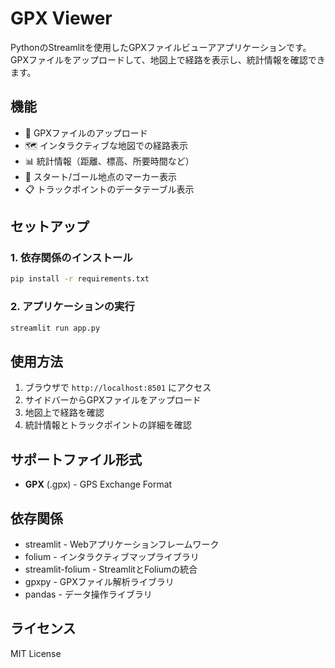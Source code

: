 # GPX Viewer

PythonのStreamlitを使用したGPXファイルビューアアプリケーションです。GPXファイルをアップロードして、地図上で経路を表示し、統計情報を確認できます。

## 機能

- 📁 GPXファイルのアップロード
- 🗺️ インタラクティブな地図での経路表示
- 📊 統計情報（距離、標高、所要時間など）
- 📍 スタート/ゴール地点のマーカー表示
- 📋 トラックポイントのデータテーブル表示

## セットアップ

### 1. 依存関係のインストール

```bash
pip install -r requirements.txt
```

### 2. アプリケーションの実行

```bash
streamlit run app.py
```

## 使用方法

1. ブラウザで `http://localhost:8501` にアクセス
2. サイドバーからGPXファイルをアップロード
3. 地図上で経路を確認
4. 統計情報とトラックポイントの詳細を確認

## サポートファイル形式

- **GPX** (.gpx) - GPS Exchange Format

## 依存関係

- streamlit - Webアプリケーションフレームワーク
- folium - インタラクティブマップライブラリ
- streamlit-folium - StreamlitとFoliumの統合
- gpxpy - GPXファイル解析ライブラリ
- pandas - データ操作ライブラリ

## ライセンス

MIT License
